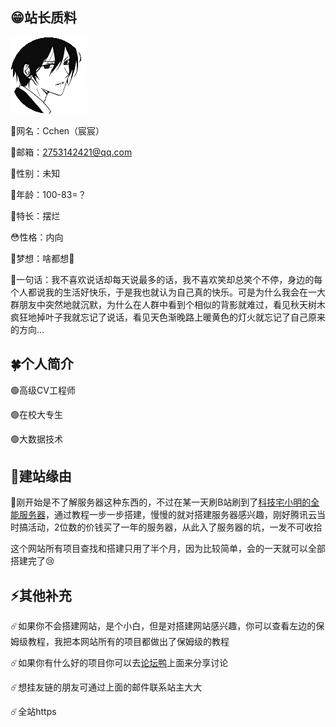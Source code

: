 ## 😁站长质料

![](../../img/1.png)

🚴网名：Cchen（宸宸）

📧邮箱：2753142421@qq.com

👦性别：未知

👶年龄：100-83=？

🦵特长：摆烂

😳性格：内向

🎅梦想：啥都想🤤

🎤一句话：我不喜欢说话却每天说最多的话，我不喜欢笑却总笑个不停，身边的每个人都说我的生活好快乐，于是我也就认为自己真的快乐。可是为什么我会在一大群朋友中突然地就沉默，为什么在人群中看到个相似的背影就难过，看见秋天树木疯狂地掉叶子我就忘记了说话，看见天色渐晚路上暖黄色的灯火就忘记了自己原来的方向…

## 🍀个人简介

🟢高级CV工程师

🟢在校大专生

🟢大数据技术

## 🥣建站缘由

🌝刚开始是不了解服务器这种东西的，不过在某一天刷B站刷到了[科技宅小明的全能服务器](https://space.bilibili.com/5626102/channel/collectiondetail?sid=6752)，通过教程一步一步搭建，慢慢的就对搭建服务器感兴趣，刚好腾讯云当时搞活动，2位数的价钱买了一年的服务器，从此入了服务器的坑，一发不可收拾

这个网站所有项目查找和搭建只用了半个月，因为比较简单，会的一天就可以全部搭建完了😢

## ⚡其他补充

☄️如果你不会搭建网站，是个小白，但是对搭建网站感兴趣，你可以查看左边的保姆级教程，我把本网站所有的项目都做出了保姆级的教程

☄️如果你有什么好的项目你可以去[论坛鸭](https://yan.vin:666)上面来分享讨论

☄️想挂友链的朋友可通过上面的邮件联系站主大大

☄️全站https

